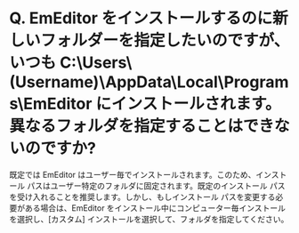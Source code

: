 # Q. EmEditor をインストールするのに新しいフォルダーを指定したいのですが、いつも C:\\Users\\(Username)\\AppData\\Local\\Programs\\EmEditor にインストールされます。異なるフォルダを指定することはできないのですか?

既定では EmEditor はユーザー毎でインストールされます。このため、インストール パスはユーザー特定のフォルダに固定されます。既定のインストール パスを受け入れることを推奨します。しかし、もしインストール パスを変更する必要がある場合は、EmEditor をインストール中にコンピューター毎インストールを選択し、\[カスタム\] インストールを選択して、フォルダを指定してください。
